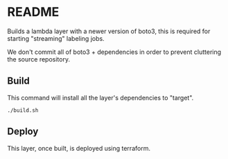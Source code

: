 # README

Builds a lambda layer with a newer version of boto3, this is required
for starting "streaming" labeling jobs.

We don't commit all of boto3 + dependencies in order to prevent cluttering the
source repository.

## Build

This command will install all the layer's dependencies to "target".
```
./build.sh
```

## Deploy
This layer, once built, is deployed using terraform.
